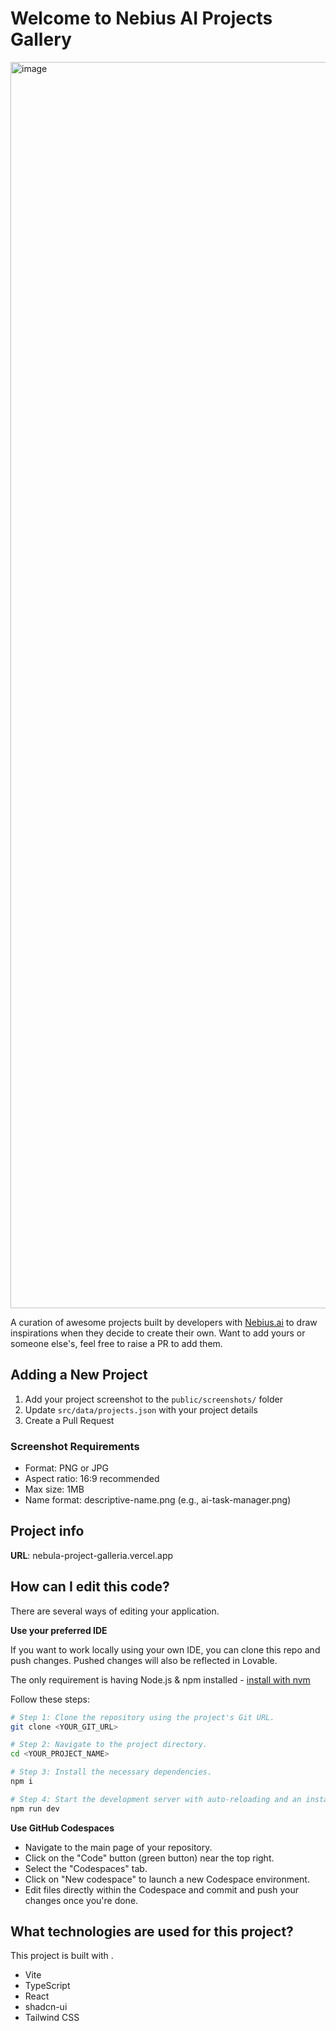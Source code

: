 # Welcome to Nebius AI Projects Gallery
<img width="1994" alt="image" src="https://github.com/user-attachments/assets/76581723-ca7d-465b-97bf-2d5e6042ad42" />


A curation of awesome projects built by developers with [Nebius.ai](https://dub.sh/nebius) to draw inspirations when they decide to create their own. Want to add yours or someone else's, feel free to raise a PR to add them.

## Adding a New Project

1. Add your project screenshot to the `public/screenshots/` folder
2. Update `src/data/projects.json` with your project details
3. Create a Pull Request

### Screenshot Requirements
- Format: PNG or JPG
- Aspect ratio: 16:9 recommended
- Max size: 1MB
- Name format: descriptive-name.png (e.g., ai-task-manager.png)

## Project info

**URL**: nebula-project-galleria.vercel.app

## How can I edit this code?

There are several ways of editing your application.

**Use your preferred IDE**

If you want to work locally using your own IDE, you can clone this repo and push changes. Pushed changes will also be reflected in Lovable.

The only requirement is having Node.js & npm installed - [install with nvm](https://github.com/nvm-sh/nvm#installing-and-updating)

Follow these steps:

```sh
# Step 1: Clone the repository using the project's Git URL.
git clone <YOUR_GIT_URL>

# Step 2: Navigate to the project directory.
cd <YOUR_PROJECT_NAME>

# Step 3: Install the necessary dependencies.
npm i

# Step 4: Start the development server with auto-reloading and an instant preview.
npm run dev
```

**Use GitHub Codespaces**

- Navigate to the main page of your repository.
- Click on the "Code" button (green button) near the top right.
- Select the "Codespaces" tab.
- Click on "New codespace" to launch a new Codespace environment.
- Edit files directly within the Codespace and commit and push your changes once you're done.

## What technologies are used for this project?

This project is built with .

- Vite
- TypeScript
- React
- shadcn-ui
- Tailwind CSS
